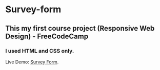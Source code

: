 # Survey-form
## This my first course project (Responsive Web Design) - FreeCodeCamp
### I used HTML and CSS only.
Live Demo: [Survey Form](https://salmasamyua.github.io/Survey-form/).
